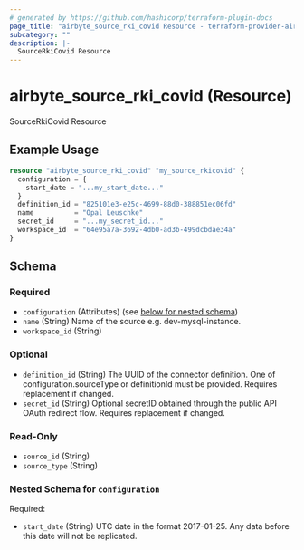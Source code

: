 ```yaml
---
# generated by https://github.com/hashicorp/terraform-plugin-docs
page_title: "airbyte_source_rki_covid Resource - terraform-provider-airbyte"
subcategory: ""
description: |-
  SourceRkiCovid Resource
---
```


# airbyte_source_rki_covid (Resource)

SourceRkiCovid Resource

## Example Usage

```terraform
resource "airbyte_source_rki_covid" "my_source_rkicovid" {
  configuration = {
    start_date = "...my_start_date..."
  }
  definition_id = "825101e3-e25c-4699-88d0-388851ec06fd"
  name          = "Opal Leuschke"
  secret_id     = "...my_secret_id..."
  workspace_id  = "64e95a7a-3692-4db0-ad3b-499dcbdae34a"
}
```

<!-- schema generated by tfplugindocs -->
## Schema

### Required

- `configuration` (Attributes) (see [below for nested schema](#nestedatt--configuration))
- `name` (String) Name of the source e.g. dev-mysql-instance.
- `workspace_id` (String)

### Optional

- `definition_id` (String) The UUID of the connector definition. One of configuration.sourceType or definitionId must be provided. Requires replacement if changed.
- `secret_id` (String) Optional secretID obtained through the public API OAuth redirect flow. Requires replacement if changed.

### Read-Only

- `source_id` (String)
- `source_type` (String)

<a id="nestedatt--configuration"></a>
### Nested Schema for `configuration`

Required:

- `start_date` (String) UTC date in the format 2017-01-25. Any data before this date will not be replicated.


